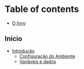 # Table of contents

* [O livro](README.md)

## Início

* [Introdução](inicio/introducao/README.md)
  * [Configuração do Ambiente](inicio/introducao/configuracao-do-ambiente.md)
  * [Variáveis e dados](inicio/introducao/variaveis-e-dados.md)

